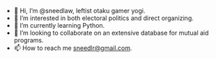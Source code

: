 - 👋 Hi, I’m @sneedlaw, leftist otaku gamer yogi.
- 👀 I’m interested in both electoral politics and direct organizing.
- 🌱 I’m currently learning Python.
- 💞️ I’m looking to collaborate on an extensive database for mutual aid programs.
- 📫 How to reach me sneedlr@gmail.com.

<!---
sneedlaw/sneedlaw is a ✨ special ✨ repository because its `README.md` (this file) appears on your GitHub profile.
You can click the Preview link to take a look at your changes.
--->
